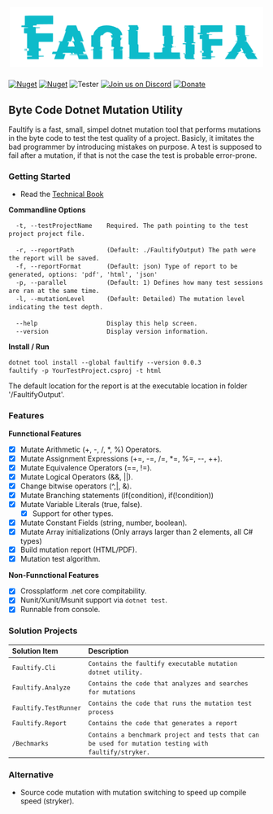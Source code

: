 <h1 align="center"><img width="500" src="docs/full-logo.png" /></h1>

[![Nuget](https://img.shields.io/nuget/v/faultify.svg?color=blue&label=faultify&style=flat-square)](https://www.nuget.org/packages/faultify/)
[![Nuget](https://img.shields.io/nuget/dt/faultify.svg?style=flat-square)](https://www.nuget.org/packages/faultify/)
![Tester](https://github.com/Faultify/Faultify/workflows/Tester/badge.svg?branch=main)
[![Join us on Discord](https://img.shields.io/discord/801802378721493044.svg?logo=discord)](https://discord.gg/8aKeQFtcnT) 
[![Donate](https://img.shields.io/badge/Donate-PayPal-green.svg)](https://www.paypal.com/cgi-bin/webscr?cmd=_s-xclick&hosted_button_id=Z8QK6XU749JB2)

## Byte Code Dotnet Mutation Utility
Faultify is a fast, small, simpel dotnet mutation tool that performs mutations in the byte code to test the test quality of a project. 
Basicly, it imitates the bad programmer by introducing mistakes on purpose. 
A test is supposed to fail after a mutation, if that is not the case the test is probable error-prone.

### Getting Started

- Read the [Technical Book](https://faultify.github.io/Faultify/index.html)

**Commandline Options**

```
  -t, --testProjectName    Required. The path pointing to the test project project file.
  
  -r, --reportPath         (Default: ./FaultifyOutput) The path were the report will be saved.
  -f, --reportFormat       (Default: json) Type of report to be generated, options: 'pdf', 'html', 'json'
  -p, --parallel           (Default: 1) Defines how many test sessions are ran at the same time.
  -l, --mutationLevel      (Default: Detailed) The mutation level indicating the test depth.
  
  --help                   Display this help screen.
  --version                Display version information.
```

**Install / Run**

```
dotnet tool install --global faultify --version 0.0.3
faultify -p YourTestProject.csproj -t html
```

The default location for the report is at the executable location in folder '/FaultifyOutput'.

### Features

**Funnctional Features**
- [X] Mutate Arithmetic (+, -, /, *, %) Operators.
- [X] Mutate Assignment Expressions (+=, -=, /=, *=, %=, --, ++).
- [X] Mutate Equivalence Operators (==, !=).
- [X] Mutate Logical Operators (&&, ||).
- [X] Change bitwise operators (^,|, &).
- [X] Mutate Branching statements (if(condition), if(!condition))
- [X] Mutate Variable Literals (true, false).
     - [X] Support for other types.
- [X] Mutate Constant Fields (string, number, boolean).
- [X] Mutate Array initializations (Only arrays larger than 2 elements, all C# types)
- [X] Build mutation report (HTML/PDF).
- [x] Mutation test algorithm.

**Non-Funnctional Features**
- [X] Crossplatform .net core compitability. 
- [X] Nunit/Xunit/Msunit support via `dotnet test`.
- [X] Runnable from console. 

### Solution Projects

| Solution Item | Description |
| :----- | :----- |
| `Faultify.Cli` | `Contains the faultify executable mutation dotnet utility.`|
| `Faultify.Analyze` | `Contains the code that analyzes and searches for mutations`|
| `Faultify.TestRunner` | `Contains the code that runs the mutation test process`|
| `Faultify.Report` | `Contains the code that generates a report`|
| `/Bechmarks` | `Contains a benchmark project and tests that can be used for mutation testing with faultify/stryker.`|


### Alternative
- Source code mutation with mutation switching to speed up compile speed (stryker). 
